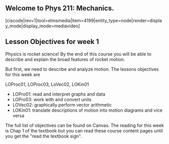 ## Welcome to Phys 211: Mechanics.

[ciscode|rev=1|tool=elmsmedia|item=4199|entity_type=node|render=display_mode|display_mode=mediavideo]

## Lesson Objectives for week 1

Physics is rocket science! By the end of this course you will be able to describe and explain the broad features of rocket motion.

But first, we need to describe and analyze motion. The lessons objectives for this week are

LOProc01, LOProc03, LoVec02, LOKin01

* LOPro01: read and interpret graphs and data
* LOPro03: work with and convert units
* LOVec02: graphically perform vector arithmetic
* LOKin01: translate descriptions of motion into motion diagrams and vice versa


The full list of objectives can be found on Canvas. The reading for this week is Chap 1 of the textbook but you can read these course content pages until you get the "read the textbook sign". 


<stop-note title="Read Knight 4ed" icon="stopnoteicons:book-icon">
  <span slot="message"></span>
</stop-note>



